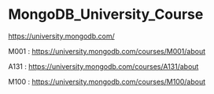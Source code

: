 # MongoDB_University_Course
https://university.mongodb.com/

M001 : https://university.mongodb.com/courses/M001/about

A131 : https://university.mongodb.com/courses/A131/about

M100 : https://university.mongodb.com/courses/M100/about
